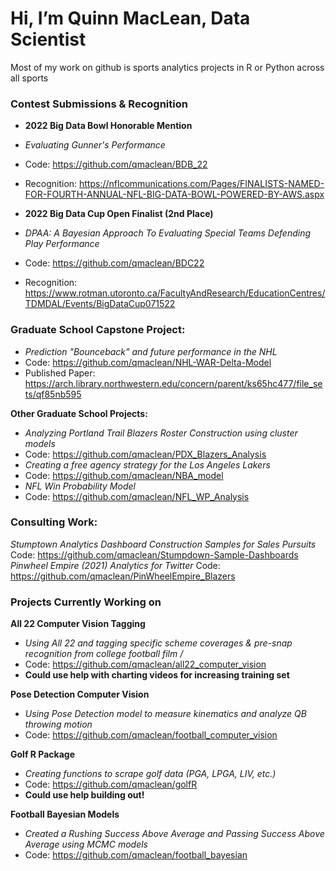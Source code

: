# Hi, I’m Quinn MacLean, Data Scientist
Most of my work on github is sports analytics projects in R or Python across all sports

### Contest Submissions & Recognition
- **2022 Big Data Bowl Honorable Mention**
- *Evaluating Gunner's Performance*
- Code: https://github.com/qmaclean/BDB_22
- Recognition: https://nflcommunications.com/Pages/FINALISTS-NAMED-FOR-FOURTH-ANNUAL-NFL-BIG-DATA-BOWL-POWERED-BY-AWS.aspx

- **2022 Big Data Cup Open Finalist (2nd Place)**
- *DPAA: A Bayesian Approach To Evaluating Special Teams Defending Play Performance*
- Code: https://github.com/qmaclean/BDC22
- Recognition: https://www.rotman.utoronto.ca/FacultyAndResearch/EducationCentres/TDMDAL/Events/BigDataCup071522

### Graduate School Capstone Project:
- *Prediction "Bounceback" and future performance in the NHL*
- Code: https://github.com/qmaclean/NHL-WAR-Delta-Model
- Published Paper: https://arch.library.northwestern.edu/concern/parent/ks65hc477/file_sets/qf85nb595

**Other Graduate School Projects:**
- *Analyzing Portland Trail Blazers Roster Construction using cluster models*
- Code: https://github.com/qmaclean/PDX_Blazers_Analysis
- *Creating a free agency strategy for the Los Angeles Lakers*
- Code: https://github.com/qmaclean/NBA_model
- *NFL Win Probability Model*
- Code: https://github.com/qmaclean/NFL_WP_Analysis

### Consulting Work: ##
*Stumptown Analytics Dashboard Construction Samples for Sales Pursuits*
Code: https://github.com/qmaclean/Stumpdown-Sample-Dashboards
*Pinwheel Empire (2021) Analytics for Twitter*
Code: https://github.com/qmaclean/PinWheelEmpire_Blazers


### Projects Currently Working on
**All 22 Computer Vision Tagging**
- *Using All 22 and tagging specific scheme coverages & pre-snap recognition from college football film /*
- Code: https://github.com/qmaclean/all22_computer_vision
- **Could use help with charting videos for increasing training set**

**Pose Detection Computer Vision**
- *Using Pose Detection model to measure kinematics and analyze QB throwing motion*
- Code: https://github.com/qmaclean/football_computer_vision

**Golf R Package**
- *Creating functions to scrape golf data (PGA, LPGA, LIV, etc.)*
- Code: https://github.com/qmaclean/golfR
- **Could use help building out!**

**Football Bayesian Models**
- *Created a Rushing Success Above Average and Passing Success Above Average using MCMC models*
- Code: https://github.com/qmaclean/football_bayesian





<!---
qmaclean/qmaclean is a ✨ special ✨ repository because its `README.md` (this file) appears on your GitHub profile.
You can click the Preview link to take a look at your changes.
--->
